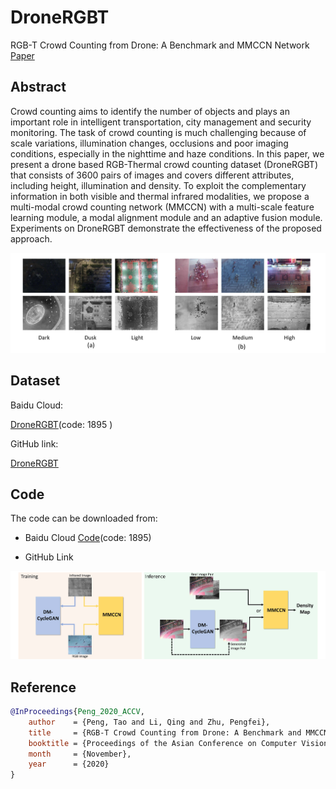 # DroneRGBT
RGB-T Crowd Counting from Drone: A Benchmark and MMCCN Network [Paper](https://openaccess.thecvf.com/content/ACCV2020/papers/Peng_RGB-T_Crowd_Counting_from_Drone_A_Benchmark_and_MMCCN_Network_ACCV_2020_paper.pdf)



## Abstract
Crowd counting aims to identify the number of objects and plays an important role in intelligent transportation, city management and security monitoring. The task of crowd counting is  much challenging  because of scale variations, illumination changes, occlusions and poor imaging conditions, especially in the nighttime and haze conditions.
In this paper, we present a drone based RGB-Thermal crowd counting dataset (DroneRGBT) that consists of 3600 pairs of images and covers different attributes, including height, illumination and density. To exploit the complementary information in both visible and thermal infrared modalities, we propose a multi-modal crowd counting network (MMCCN) with a multi-scale feature learning module, a modal alignment module and an adaptive fusion module. Experiments on DroneRGBT demonstrate the effectiveness of the proposed approach. 

![dataset](https://github.com/VisDrone/DroneRGBT/blob/main/dataset.jpg)

## Dataset

Baidu Cloud:  

[DroneRGBT](https://pan.baidu.com/s/18E7OwGrR3n6WZpyQMrSK8w?pwd=1895)(code: 1895 )

GitHub link:

[DroneRGBT](https://github.com/VisDrone/DroneRGBT/releases/download/v1.0/DroneRGBT.zip)


## Code

The code can be downloaded from:
- Baidu Cloud
[Code](https://pan.baidu.com/s/1DWxBkwAqXlUs8iU-Xkge4w?pwd=1895)(code: 1895)

- GitHub Link


![pipeline](https://github.com/VisDrone/DroneRGBT/blob/main/pipeline.jpg)


## Reference
```bibtex
@InProceedings{Peng_2020_ACCV,  
    author    = {Peng, Tao and Li, Qing and Zhu, Pengfei},  
    title     = {RGB-T Crowd Counting from Drone: A Benchmark and MMCCN Network},  
    booktitle = {Proceedings of the Asian Conference on Computer Vision (ACCV)},  
    month     = {November},  
    year      = {2020}  
}
```
